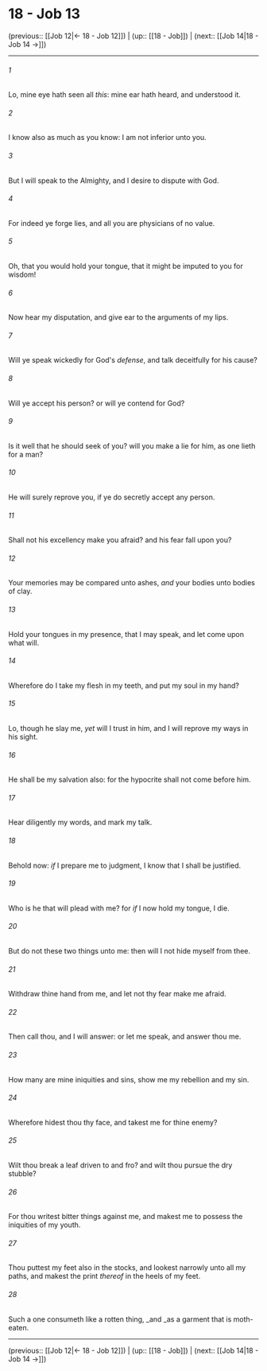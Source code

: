 # 18 - Job 13

(previous:: [[Job 12|← 18 - Job 12]]) | (up:: [[18 - Job]]) | (next:: [[Job 14|18 - Job 14 →]])

***


###### 1 
Lo, mine eye hath seen all _this_: mine ear hath heard, and understood it. 

###### 2 
I know also as much as you know: I am not inferior unto you. 

###### 3 
But I will speak to the Almighty, and I desire to dispute with God. 

###### 4 
For indeed ye forge lies, and all you are physicians of no value. 

###### 5 
Oh, that you would hold your tongue, that it might be imputed to you for wisdom! 

###### 6 
Now hear my disputation, and give ear to the arguments of my lips. 

###### 7 
Will ye speak wickedly for God's _defense_, and talk deceitfully for his cause? 

###### 8 
Will ye accept his person? or will ye contend for God? 

###### 9 
Is it well that he should seek of you? will you make a lie for him, as one lieth for a man? 

###### 10 
He will surely reprove you, if ye do secretly accept any person. 

###### 11 
Shall not his excellency make you afraid? and his fear fall upon you? 

###### 12 
Your memories may be compared unto ashes, _and_ your bodies unto bodies of clay. 

###### 13 
Hold your tongues in my presence, that I may speak, and let come upon what will. 

###### 14 
Wherefore do I take my flesh in my teeth, and put my soul in my hand? 

###### 15 
Lo, though he slay me, _yet_ will I trust in him, and I will reprove my ways in his sight. 

###### 16 
He shall be my salvation also: for the hypocrite shall not come before him. 

###### 17 
Hear diligently my words, and mark my talk. 

###### 18 
Behold now: _if_ I prepare me to judgment, I know that I shall be justified. 

###### 19 
Who is he that will plead with me? for _if_ I now hold my tongue, I die. 

###### 20 
But do not these two things unto me: then will I not hide myself from thee. 

###### 21 
Withdraw thine hand from me, and let not thy fear make me afraid. 

###### 22 
Then call thou, and I will answer: or let me speak, and answer thou me. 

###### 23 
How many are mine iniquities and sins, show me my rebellion and my sin. 

###### 24 
Wherefore hidest thou thy face, and takest me for thine enemy? 

###### 25 
Wilt thou break a leaf driven to and fro? and wilt thou pursue the dry stubble? 

###### 26 
For thou writest bitter things against me, and makest me to possess the iniquities of my youth. 

###### 27 
Thou puttest my feet also in the stocks, and lookest narrowly unto all my paths, and makest the print _thereof_ in the heels of my feet. 

###### 28 
Such a one consumeth like a rotten thing, _and _as a garment that is moth-eaten.

***

(previous:: [[Job 12|← 18 - Job 12]]) | (up:: [[18 - Job]]) | (next:: [[Job 14|18 - Job 14 →]])
